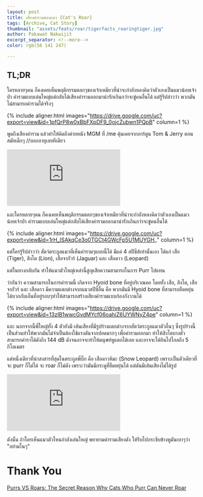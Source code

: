 ```yaml
---
layout: post
title: เสียงคำรามของแมว {Cat's Roar}
tags: [Archive, Cat Story]
thumbnail: "assets/feats/roar/tigerfacts_roaringtiger.jpg"
author: Pakawat Nakwijit
excerpt_separator: <!--more-->
color: rgb(56 141 247)

---
```


## TL;DR
ใครหลายๆคน ก็คงเคยเห็นพฤติกรรมตลกๆของเจ้าเหมียวที่น่าจะกำลังหลงคิดว่าตัวเองเป็นแมวน้อยเจ้าป่า คำรามแบบเล่นใหญ่แต่กลับได้เสียงคำรามออกมาน่ารักเกินกว่าจะขู่คนอื่นได้ แต่รู้รึปล่าวว่า พวกมันไม่สามารถคำรามได้จริงๆ

<!--more-->

{% include aligner.html images="https://drive.google.com/uc?export=view&id=1pfQrP8w0xBbFXpDF9_0ojcZubwn1PQpB" column=1 %}

พูดถึงเสียงคำราม แล้วทำให้คิดถึงค่ายหนัง MGM ที่ /me คุ้นเคยจากการ์ตูน Tom & Jerry ตอนสมัยเด็กๆ //บอกอายุเลยทีเดียว


<div class="video-container">
    <iframe class="video" src="https://www.youtube.com/embed/DhNMHcRSNdo" frameborder="0" scrolling="no" webkitAllowFullScreen mozallowfullscreen allowFullScreen></iframe>
</div>

และใครหลายๆคน ก็คงเคยเห็นพฤติกรรมตลกๆของเจ้าเหมียวที่น่าจะกำลังหลงคิดว่าตัวเองเป็นแมวน้อยเจ้าป่า คำรามแบบเล่นใหญ่แต่กลับได้เสียงคำรามออกมาน่ารักเกินกว่าจะขู่คนอื่นได้

{% include aligner.html images="https://drive.google.com/uc?export=view&id=1rH_ISAkqCe3o0TGCt4GWcFp5U1MUYGH_" column=1 %}

แต่ใครรู้รึปล่าวว่า สัตว์ตระกูลแมวที่เห็นคำรามๆแบบนี้ได้ มีแค่ 4 สปีซีส์เท่านั้นเอง ได้แก่ เสือ (Tiger), สิงโต (Lion), เสือจากัวร์ (Jaguar) และ เสือดาว (Leopard)

แต่ในทางกลับกัน ทำให้แมวตัวใหญ่เหล่านี้สูญเสียความสามารถในการ Purr ไปแทน

ว่ากันว่า ความสามารถในการคำรามนี้ เกิดจาก Hyoid bone ที่อยู่บริเวณคอ โดยทั้ง เสือ, สิงโต, เสือจากัวร์ และ เสือดาว มีความแตกต่างจากแมวสปีซี่อื่น คือ พวกมันมี Hyoid bone ที่สามารถยืดหยุ่นได้บวกกับเอ็นที่อยู่รอบๆทำให้สามารถสร้างเสียงคำรามแบบก้องกังวานได้

{% include aligner.html images="https://drive.google.com/uc?export=view&id=13zIB1wwcGvdMYcf06oahiZ6UYWNyZ4pe" column=1 %}

และ นอกจากนี้พี่ใหญ่ทั้ง 4 ตัวยังมี เส้นเสียงที่มีรูปร่างแตกต่างจากสัตว์ตระกูลแมวตัวอื่นๆ ซึ่งรูปร่างนี้เป็นส่วนทำให้พวกมันไม่จำเป็นต้องใช้แรงดันจากปอดมากๆ เพื่อคำรามออกมา ทำให้สิงโตบางตัวสามารถคำราได้ดังถึง 144 dB ดังจนอาจจะทำให้มนุษย์หูแตกได้เลย และอาจจะได้ยินไปไกลถึง 5 กิโลเมตร

แต่หนึ่งเดียวที่น่าสงสารที่สุดในตระกูลพี่บิ๊ก คือ เสือดาวหิมะ (Snow Leopard) เพราะเป็นตัวเดียวที่จะ purr ก็ไม่ได้ จะ roar ก็ไม่ดัง เพราะว่ามันมีกระดูที่ยืดหยุ่นได้ แต่ดันมีเส้นเสียงไม่ได้รูป


<div class="video-container">
    <iframe class="video" src="https://www.youtube.com/embed/Y-LTMyg5WAw" frameborder="0" scrolling="no" webkitAllowFullScreen mozallowfullscreen allowFullScreen></iframe>
</div>

ดังนั้น ถ้าใครเห็นแมวตัวไหนกำลังเล่นใหญ่ พยายามคำรามเสียงดัง ให้รีบไปกระซิบข้างหูมันเบาๆว่า "อย่ามโนๆ"

# Thank You

[Purrs VS Roars: The Secret Reason Why Cats Who Purr Can Never Roar](http://cattime.com/cat-facts/lifestyle/10019-purrs-vs-roars-the-secret-reason-why-cats-who-purr-can-never-roar)